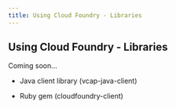 ```yaml
---
title: Using Cloud Foundry - Libraries
---
```


## Using Cloud Foundry - Libraries

Coming soon...

* Java client library (vcap-java-client)

* Ruby gem (cloudfoundry-client)

